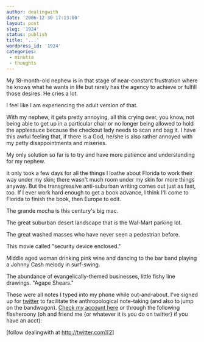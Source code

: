 ```yaml
---
author: dealingwith
date: '2006-12-30 17:13:00'
layout: post
slug: '1924'
status: publish
title: '...'
wordpress_id: '1924'
categories:
 - minutia
 - thoughts
---
```


My 18-month-old nephew is in that stage of near-constant frustration where he
knows what he wants in life but rarely has the agency to achieve or fulfill
those desires. He cries a lot.

I feel like I am experiencing the adult version of that.

With my nephew, it gets pretty annoying, all this crying over, you know, not
being able to get up in a particular chair or no longer being allowed to hold
the applesauce because the checkout lady needs to scan and bag it. I have this
awful feeling that, if there is a God, he/she is also rather annoyed with my
petty disappointments and miseries.

My only solution so far is to try and have more patience and understanding for
my nephew.

It only took a few days for all the things I loathe about Florida to work
their way under my skin; there wasn't much room under my skin for more things
anyway. But the transgressive anti-suburban writing comes out just as fast,
too. If I ever work hard enough to get a book advance, I think I'll come to
Florida to finish the book, then Europe to edit.

The grande mocha is this century's big mac.

The great suburban desert landscape that is the Wal-Mart parking lot.

The great washed masses who have never seen a pedestrian before.

This movie called "security device enclosed."

Middle aged woman drinking pink wine and dancing to the bar band playing a
Johnny Cash melody in surf-swing.

The abundance of evangelically-themed businesses, little fishy line drawings.
"Agape Shears."

These were all notes I typed into my phone while out-and-about. I've signed up
for [twitter][1] to facilitate the anthropological note-taking (and also to
jump on the bandwagon). [Check my account here][2] or through the following
flasheroony (oh and friend me {or whatever it is you do on twitter} if you
have an acct):


[follow dealingwith at http://twitter.com][2]

   [1]: http://twitter.com

   [2]: http://twitter.com/dealingwith

